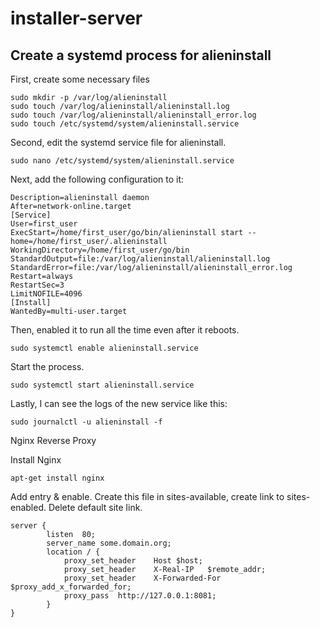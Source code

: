 # installer-server

## Create a systemd process for alieninstall
First, create some necessary files

```
sudo mkdir -p /var/log/alieninstall 
sudo touch /var/log/alieninstall/alieninstall.log 
sudo touch /var/log/alieninstall/alieninstall_error.log 
sudo touch /etc/systemd/system/alieninstall.service
```

Second, edit the systemd service file for alieninstall.

```
sudo nano /etc/systemd/system/alieninstall.service
```

Next, add the following configuration to it:

```
Description=alieninstall daemon
After=network-online.target
[Service]
User=first_user
ExecStart=/home/first_user/go/bin/alieninstall start --home=/home/first_user/.alieninstall
WorkingDirectory=/home/first_user/go/bin
StandardOutput=file:/var/log/alieninstall/alieninstall.log
StandardError=file:/var/log/alieninstall/alieninstall_error.log
Restart=always
RestartSec=3
LimitNOFILE=4096
[Install]
WantedBy=multi-user.target
```

Then, enabled it to run all the time even after it reboots.

```
sudo systemctl enable alieninstall.service
```

Start the process.

```
sudo systemctl start alieninstall.service
```

Lastly, I can see the logs of the new service like this:
```
sudo journalctl -u alieninstall -f
```

Nginx Reverse Proxy

Install Nginx

```
apt-get install nginx
```

Add entry & enable. Create this file in sites-available, create link to sites-enabled. Delete default site link.

```
server {
        listen  80;
        server_name some.domain.org;
        location / {
            proxy_set_header    Host $host;
            proxy_set_header    X-Real-IP   $remote_addr;
            proxy_set_header    X-Forwarded-For $proxy_add_x_forwarded_for;
            proxy_pass  http://127.0.0.1:8081;
        }
}
```


